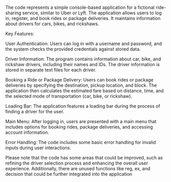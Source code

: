 The code represents a simple console-based application for a fictional ride-sharing service, similar to Uber or Lyft. The application allows users to log in, register, and book rides or package deliveries. It maintains information about drivers for cars, bikes, and rickshaws.

Key Features:

User Authentication: Users can log in with a username and password, and the system checks the provided credentials against stored data.

Driver Information: The program contains information about car, bike, and rickshaw drivers, including their names and IDs. The driver information is stored in separate text files for each driver.

Booking a Ride or Package Delivery: Users can book rides or package deliveries by specifying the destination, pickup location, and block. The application then calculates the estimated fare based on distance, time, and the selected mode of transportation (car, bike, or rickshaw).

Loading Bar: The application features a loading bar during the process of finding a driver for the user.

Main Menu: After logging in, users are presented with a main menu that includes options for booking rides, package deliveries, and accessing account information.

Error Handling: The code includes some basic error handling for invalid inputs during user interactions.

Please note that the code has some areas that could be improved, such as refining the driver selection process and enhancing the overall user experience. Additionally, there are unused functions like reg, ex, and decision that could be further integrated into the application
